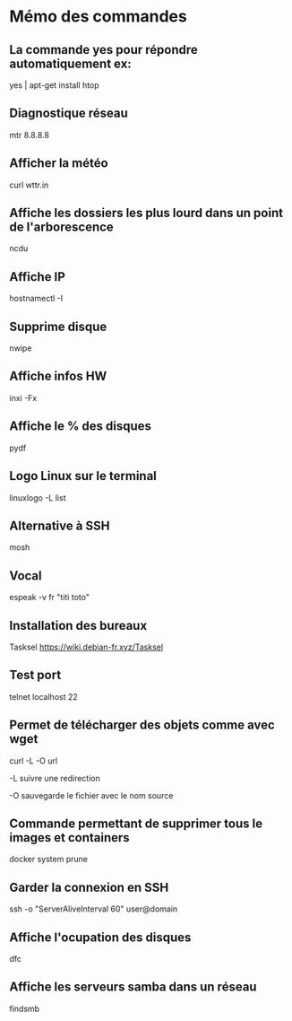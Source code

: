 # Mémo des commandes 

La commande yes pour répondre automatiquement ex:
-------------------------------------------------
yes | apt-get install htop

Diagnostique réseau
--------------------
mtr 8.8.8.8

Afficher la météo
-------------------
curl wttr.in

Affiche les dossiers les plus lourd dans un point de l'arborescence
--------------------------------------------------------------------
ncdu

Affiche IP
-----------
hostnamectl -I

Supprime disque
---------------
nwipe

Affiche infos HW
-----------------
inxi -Fx

Affiche le % des disques
-------------------------
pydf

Logo Linux sur le terminal
----------------------------
linuxlogo -L list

Alternative à SSH
--------------------
mosh

Vocal
-------
espeak -v fr "titi toto"

Installation des bureaux
-------------------------
Tasksel
https://wiki.debian-fr.xyz/Tasksel

Test port
-----------
telnet localhost 22

Permet de télécharger des objets comme avec wget
-----------------------------------------------------
curl -L -O url

-L   suivre une redirection

-O sauvegarde le fichier avec le nom source

Commande permettant de supprimer tous le images et containers
---------------------------------------------------------------
docker system prune

Garder la connexion en SSH
----------------------------
ssh -o "ServerAliveInterval 60" user@domain

Affiche l'ocupation des disques
--------------------------------
dfc

Affiche les serveurs samba dans un réseau 
------------------------------------------
findsmb
